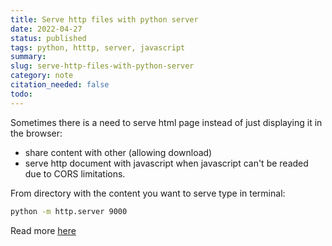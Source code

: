 ```yaml
---
title: Serve http files with python server
date: 2022-04-27
status: published
tags: python, htttp, server, javascript
summary: 
slug: serve-http-files-with-python-server
category: note
citation_needed: false
todo: 
---
```


Sometimes there is a need to serve html page instead of just displaying it in the browser:
- share content with other (allowing download)
- serve http document with javascript when javascript can't be readed due to CORS limitations.


From directory with the content you want to serve type in terminal:

```sh
python -m http.server 9000
```

Read more [here](https://www.askpython.com/python-modules/python-httpserver) 